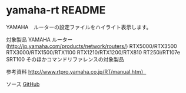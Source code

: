# yamaha-rt README

YAMAHA　ルーターの設定ファイルをハイライト表示します。


対象製品
            YAMAHA ルーター(http://jp.yamaha.com/products/network/routers/)
            RTX5000/RTX3500
            RTX3000/RTX1500/RTX1100
            RTX1210/RTX1200/RTX810
            RT250i/RT107e
            SRT100
            そのほかコマンドリファレンスの対象製品


参考資料    http://www.rtpro.yamaha.co.jp/RT/manual.htm）

ソース      [GitHub](https://github.com/hrst-jp/vscode.yamahart)